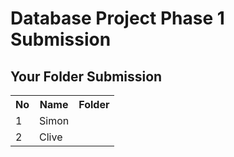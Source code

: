 # Database Project Phase 1 Submission

## Your Folder Submission

<table>
  <tr>
    <th>No</th>
    <th>Name</th>
    <th>Folder</th>
  </tr>
  <tr>
    <td>1</td>
    <td>Simon</td>
    <td></td>
  </tr>
  <tr>
    <td>2</td>
    <td>Clive</td>
    <td></td>
  </tr>
</table>
